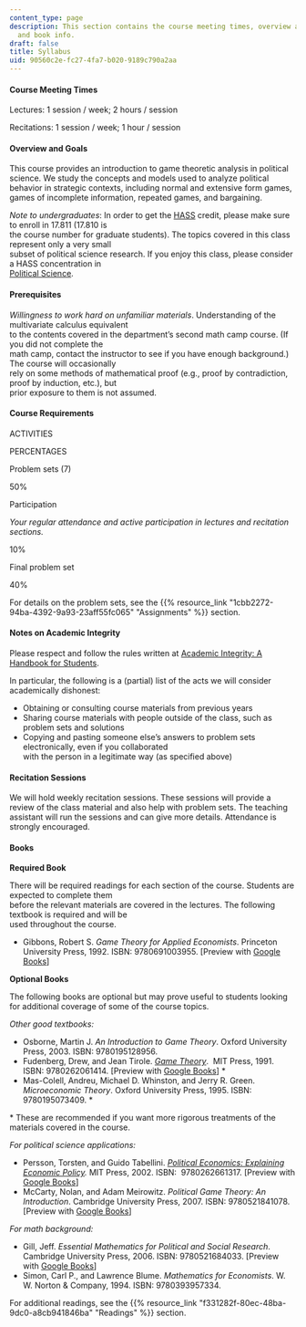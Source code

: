 ```yaml
---
content_type: page
description: This section contains the course meeting times, overview and goals, requirements,
  and book info.
draft: false
title: Syllabus
uid: 90560c2e-fc27-4fa7-b020-9189c790a2aa
---
```

#### Course Meeting Times

Lectures: 1 session / week; 2 hours / session

Recitations: 1 session / week; 1 hour / session

#### Overview and Goals

This course provides an introduction to game theoretic analysis in political science. We study the concepts and models used to analyze political behavior in strategic contexts, including normal and extensive form games, games of incomplete information, repeated games, and bargaining.

*Note to undergraduates*: In order to get the [HASS](https://registrar.mit.edu/registration-academics/academic-requirements/hass-requirement) credit, please make sure to enroll in 17.811 (17.810 is                         
the course number for graduate students). The topics covered in this class represent only a very small                         
subset of political science research. If you enjoy this class, please consider a HASS concentration in                         
[Political Science](https://polisci.mit.edu/).

#### Prerequisites

*Willingness to work hard on unfamiliar materials*. Understanding of the multivariate calculus equivalent                        
to the contents covered in the department’s second math camp course. (If you did not complete the                        
math camp, contact the instructor to see if you have enough background.) The course will occasionally                        
rely on some methods of mathematical proof (e.g., proof by contradiction, proof by induction, etc.), but                        
prior exposure to them is not assumed.

#### Course Requirements

ACTIVITIES

PERCENTAGES

Problem sets (7)

50%

Participation

*Your regular attendance and active participation in lectures and recitation sections.*

10%

Final problem set

40%

For details on the problem sets, see the {{% resource_link "1cbb2272-94ba-4392-9a93-23aff55fc065" "Assignments" %}} section.

#### Notes on Academic Integrity

Please respect and follow the rules written at [Academic Integrity: A Handbook for Students](http://integrity.mit.edu/). 

In particular, the following is a (partial) list of the acts we will consider academically dishonest:

- Obtaining or consulting course materials from previous years
- Sharing course materials with people outside of the class, such as problem sets and solutions
- Copying and pasting someone else’s answers to problem sets electronically, even if you collaborated                 
    with the person in a legitimate way (as specified above)

#### Recitation Sessions

We will hold weekly recitation sessions. These sessions will provide a review of the class material and also help with problem sets. The teaching assistant will run the sessions and can give more details. Attendance is strongly encouraged.

#### Books

**Required Book**

There will be required readings for each section of the course. Students are expected to complete them                
before the relevant materials are covered in the lectures. The following textbook is required and will be                
used throughout the course.

- Gibbons, Robert S. *Game Theory for Applied Economists*. Princeton University Press, 1992. ISBN: ‎9780691003955. \[Preview with [Google Books](https://www.google.com/books/edition/Game_Theory_for_Applied_Economists/8ygxf2WunAIC?hl=en&gbpv=1)\]

**Optional Books**

The following books are optional but may prove useful to students looking for additional coverage of some of the course topics. 

*Other good textbooks:*

- Osborne, Martin J. *An Introduction to Game Theory*. Oxford University Press, 2003. ISBN: ‎9780195128956.
- Fudenberg, Drew, and Jean Tirole. [*Game Theory*](https://mitpress.mit.edu/books/game-theory).  MIT Press, 1991. ISBN: ‎9780262061414. \[Preview with [Google Books](https://www.google.com/books/edition/Game_Theory/3KnuDwAAQBAJ?hl=en&gbpv=1)\] \*
- Mas-Colell, Andreu, Michael D. Whinston, and Jerry R. Green. *Microeconomic Theory*. Oxford University Press, 1995. ISBN: ‎9780195073409. \*

\* These are recommended if you want more rigorous treatments of the materials covered in the course.

*For political science applications:*

- Persson, Torsten, and Guido Tabellini. [*Political Economics: Explaining Economic Policy*](https://mitpress.mit.edu/books/political-economics)*.* MIT Press, 2002. ISBN: ‎ 9780262661317. \[Preview with [Google Books](https://www.google.com/books/edition/Political_Economics/XC4MEAAAQBAJ?hl=en&gbpv=1)\]
- McCarty, Nolan, and Adam Meirowitz. *Political Game Theory: An Introduction*. Cambridge University Press, 2007. ISBN: ‎9780521841078. \[Preview with [Google Books](https://www.google.com/books/edition/Political_Game_Theory/cNJlCdf-zKcC?hl=en&gbpv=1)\]

*For math background:*

- Gill, Jeff. *Essential Mathematics for Political and Social Research*. Cambridge University Press, 2006. ISBN: ‎9780521684033. \[Preview with [Google Books](https://www.google.com/books/edition/Essential_Mathematics_for_Political_and/UNPcTxQHd7YC?hl=en&gbpv=1)\]
- Simon, Carl P., and Lawrence Blume. *Mathematics for Economists*. W. W. Norton & Company, 1994. ISBN: ‎9780393957334.

For additional readings, see the {{% resource_link "f331282f-80ec-48ba-9dc0-a8cb941846ba" "Readings" %}} section.